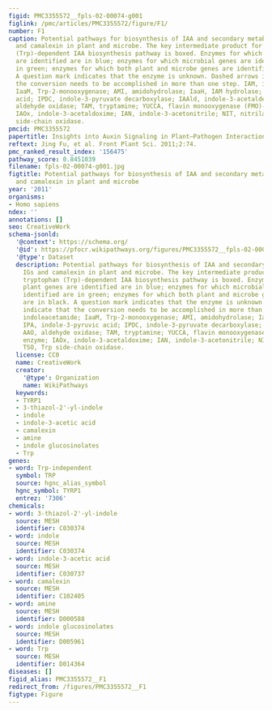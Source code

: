 ```yaml
---
figid: PMC3355572__fpls-02-00074-g001
figlink: /pmc/articles/PMC3355572/figure/F1/
number: F1
caption: Potential pathways for biosynthesis of IAA and secondary metabolites IGs
  and camalexin in plant and microbe. The key intermediate product for each tryptophan
  (Trp)-dependent IAA biosynthesis pathway is boxed. Enzymes for which plant genes
  are identified are in blue; enzymes for which microbial genes are identified are
  in green; enzymes for which both plant and microbe genes are identified are in black.
  A question mark indicates that the enzyme is unknown. Dashed arrows indicate that
  the conversion needs to be accomplished in more than one step. IAM, indoleacetamide;
  IaaM, Trp-2-monooxygenase; AMI, amidohydrolase; IaaH, IAM hydrolase; IPA, indole-3-pyruvic
  acid; IPDC, indole-3-pyruvate decarboxylase; IAAld, indole-3-acetaldehyde; AAO,
  aldehyde oxidase; TAM, tryptamine; YUCCA, flavin monooxygenase (FMO)-like enzyme;
  IAOx, indole-3-acetaldoxime; IAN, indole-3-acetonitrile; NIT, nitrilase; TSO, Trp
  side-chain oxidase.
pmcid: PMC3355572
papertitle: Insights into Auxin Signaling in Plant–Pathogen Interactions.
reftext: Jing Fu, et al. Front Plant Sci. 2011;2:74.
pmc_ranked_result_index: '156475'
pathway_score: 0.8451039
filename: fpls-02-00074-g001.jpg
figtitle: Potential pathways for biosynthesis of IAA and secondary metabolites IGs
  and camalexin in plant and microbe
year: '2011'
organisms:
- Homo sapiens
ndex: ''
annotations: []
seo: CreativeWork
schema-jsonld:
  '@context': https://schema.org/
  '@id': https://pfocr.wikipathways.org/figures/PMC3355572__fpls-02-00074-g001.html
  '@type': Dataset
  description: Potential pathways for biosynthesis of IAA and secondary metabolites
    IGs and camalexin in plant and microbe. The key intermediate product for each
    tryptophan (Trp)-dependent IAA biosynthesis pathway is boxed. Enzymes for which
    plant genes are identified are in blue; enzymes for which microbial genes are
    identified are in green; enzymes for which both plant and microbe genes are identified
    are in black. A question mark indicates that the enzyme is unknown. Dashed arrows
    indicate that the conversion needs to be accomplished in more than one step. IAM,
    indoleacetamide; IaaM, Trp-2-monooxygenase; AMI, amidohydrolase; IaaH, IAM hydrolase;
    IPA, indole-3-pyruvic acid; IPDC, indole-3-pyruvate decarboxylase; IAAld, indole-3-acetaldehyde;
    AAO, aldehyde oxidase; TAM, tryptamine; YUCCA, flavin monooxygenase (FMO)-like
    enzyme; IAOx, indole-3-acetaldoxime; IAN, indole-3-acetonitrile; NIT, nitrilase;
    TSO, Trp side-chain oxidase.
  license: CC0
  name: CreativeWork
  creator:
    '@type': Organization
    name: WikiPathways
  keywords:
  - TYRP1
  - 3-thiazol-2'-yl-indole
  - indole
  - indole-3-acetic acid
  - camalexin
  - amine
  - indole glucosinolates
  - Trp
genes:
- word: Trp-independent
  symbol: TRP
  source: hgnc_alias_symbol
  hgnc_symbol: TYRP1
  entrez: '7306'
chemicals:
- word: 3-thiazol-2'-yl-indole
  source: MESH
  identifier: C030374
- word: indole
  source: MESH
  identifier: C030374
- word: indole-3-acetic acid
  source: MESH
  identifier: C030737
- word: camalexin
  source: MESH
  identifier: C102405
- word: amine
  source: MESH
  identifier: D000588
- word: indole glucosinolates
  source: MESH
  identifier: D005961
- word: Trp
  source: MESH
  identifier: D014364
diseases: []
figid_alias: PMC3355572__F1
redirect_from: /figures/PMC3355572__F1
figtype: Figure
---
```

